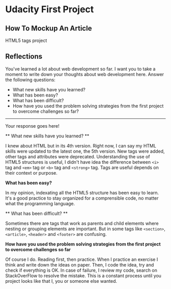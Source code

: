 # Udacity First Project

## How To Mockup An Article

HTML5 tags project

## Reflections

You've learned a lot about web development so far. I want you to take a moment to write down your thoughts about web development here. Answer the following questions:

  * What new skills have you learned?
  * What has been easy?
  * What has been difficult?
  * How have you used the problem solving strategies from the first project to overcome challenges so far?

---

Your response goes here!

** What new skills have you learned? **

I knew about HTML but in its 4th version. Right now, I can say my HTML skills were updated to the latest one, the 5th version. New tags were added, other tags and attributes were deprecated. Understanding the use of HTML5 structures is useful, I didn't have idea
the difference between `<i>` tag and `<em>` tag or `<b>` tag and `<strong>` tag. Tags are useful depends on their context or purpose.

**What has been easy?**

In my opinion, indexating all the HTML5 structure has been easy to learn. It's a good practice to stay organized for a comprensible code, no matter what the programming language.

** What has been difficult? **

Sometimes there are tags that work as parents and child elements where nesting or grouping elements are important. But in some tags like `<section>`, `<article>`, `<header>` and `<footer>` are confusing.

**How have you used the problem solving strategies from the first project to overcome challenges so far**

Of course I do. Reading first, then practice. When I practice an exercise I think and write down the ideas on paper. Then, I code the idea, try and check if everything is OK. In case of failure, I review my code, search on StackOverFlow to resolve the mistake. This is a constant process until you project looks like that I, you or someone else wanted. 